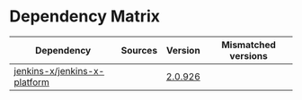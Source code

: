 # Dependency Matrix

Dependency | Sources | Version | Mismatched versions
---------- | ------- | ------- | -------------------
[jenkins-x/jenkins-x-platform](https://github.com/jenkins-x/jenkins-x-platform) |  | [2.0.926](https://github.com/jenkins-x/jenkins-x-platform/releases/tag/v2.0.926) | 
